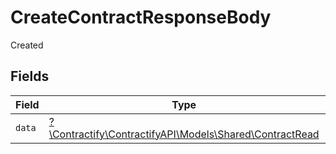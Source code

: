# CreateContractResponseBody

Created


## Fields

| Field                                                                                          | Type                                                                                           | Required                                                                                       | Description                                                                                    |
| ---------------------------------------------------------------------------------------------- | ---------------------------------------------------------------------------------------------- | ---------------------------------------------------------------------------------------------- | ---------------------------------------------------------------------------------------------- |
| `data`                                                                                         | [?\Contractify\ContractifyAPI\Models\Shared\ContractRead](../../Models/Shared/ContractRead.md) | :heavy_minus_sign:                                                                             | N/A                                                                                            |